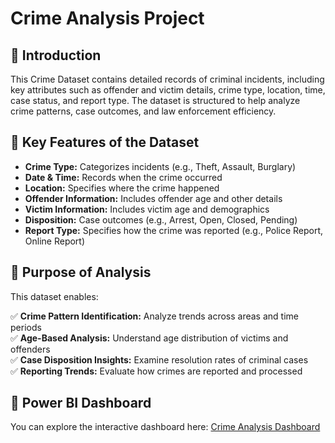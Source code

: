 # Crime Analysis Project

## 📌 Introduction

This Crime Dataset contains detailed records of criminal incidents, including key attributes such as offender and victim details, crime type, location, time, case status, and report type. The dataset is structured to help analyze crime patterns, case outcomes, and law enforcement efficiency.

## 🔹 Key Features of the Dataset

- **Crime Type:** Categorizes incidents (e.g., Theft, Assault, Burglary)  
- **Date & Time:** Records when the crime occurred  
- **Location:** Specifies where the crime happened  
- **Offender Information:** Includes offender age and other details  
- **Victim Information:** Includes victim age and demographics  
- **Disposition:** Case outcomes (e.g., Arrest, Open, Closed, Pending)  
- **Report Type:** Specifies how the crime was reported (e.g., Police Report, Online Report)  

## 🔹 Purpose of Analysis

This dataset enables:  

✅ **Crime Pattern Identification:** Analyze trends across areas and time periods  
✅ **Age-Based Analysis:** Understand age distribution of victims and offenders  
✅ **Case Disposition Insights:** Examine resolution rates of criminal cases  
✅ **Reporting Trends:** Evaluate how crimes are reported and processed  

## 🔹 Power BI Dashboard

You can explore the interactive dashboard here: [Crime Analysis Dashboard](https://app.powerbi.com/view?r=eyJrIjoiM2JlNmU3MGQtNTk2My00OWY2LTk2OWQtM2RiNzQ2NThjZjJjIiwidCI6ImMxYTMwMDM3LWM0NTYtNDJhMy1hNjQzLWZhYTI4MzFiYjI5NCJ9)

